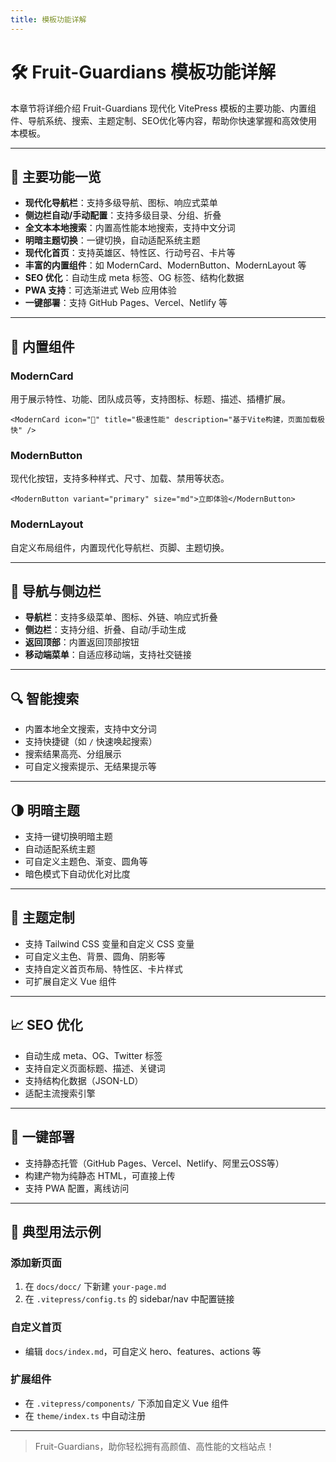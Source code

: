 ```yaml
---
title: 模板功能详解
---
```


# 🛠️ Fruit-Guardians 模板功能详解

本章节将详细介绍 Fruit-Guardians 现代化 VitePress 模板的主要功能、内置组件、导航系统、搜索、主题定制、SEO优化等内容，帮助你快速掌握和高效使用本模板。

---

## 🚦 主要功能一览

- **现代化导航栏**：支持多级导航、图标、响应式菜单
- **侧边栏自动/手动配置**：支持多级目录、分组、折叠
- **全文本本地搜索**：内置高性能本地搜索，支持中文分词
- **明暗主题切换**：一键切换，自动适配系统主题
- **现代化首页**：支持英雄区、特性区、行动号召、卡片等
- **丰富的内置组件**：如 ModernCard、ModernButton、ModernLayout 等
- **SEO 优化**：自动生成 meta 标签、OG 标签、结构化数据
- **PWA 支持**：可选渐进式 Web 应用体验
- **一键部署**：支持 GitHub Pages、Vercel、Netlify 等

---

## 🧩 内置组件

### ModernCard
用于展示特性、功能、团队成员等，支持图标、标题、描述、插槽扩展。

```vue
<ModernCard icon="🚀" title="极速性能" description="基于Vite构建，页面加载极快" />
```

### ModernButton
现代化按钮，支持多种样式、尺寸、加载、禁用等状态。

```vue
<ModernButton variant="primary" size="md">立即体验</ModernButton>
```

### ModernLayout
自定义布局组件，内置现代化导航栏、页脚、主题切换。

---

## 🧭 导航与侧边栏

- **导航栏**：支持多级菜单、图标、外链、响应式折叠
- **侧边栏**：支持分组、折叠、自动/手动生成
- **返回顶部**：内置返回顶部按钮
- **移动端菜单**：自适应移动端，支持社交链接

---

## 🔍 智能搜索

- 内置本地全文搜索，支持中文分词
- 支持快捷键（如 `/` 快速唤起搜索）
- 搜索结果高亮、分组展示
- 可自定义搜索提示、无结果提示等

---

## 🌗 明暗主题

- 支持一键切换明暗主题
- 自动适配系统主题
- 可自定义主题色、渐变、圆角等
- 暗色模式下自动优化对比度

---

## 🎨 主题定制

- 支持 Tailwind CSS 变量和自定义 CSS 变量
- 可自定义主色、背景、圆角、阴影等
- 支持自定义首页布局、特性区、卡片样式
- 可扩展自定义 Vue 组件

---

## 📈 SEO 优化

- 自动生成 meta、OG、Twitter 标签
- 支持自定义页面标题、描述、关键词
- 支持结构化数据（JSON-LD）
- 适配主流搜索引擎

---

## 🚀 一键部署

- 支持静态托管（GitHub Pages、Vercel、Netlify、阿里云OSS等）
- 构建产物为纯静态 HTML，可直接上传
- 支持 PWA 配置，离线访问

---

## 📝 典型用法示例

### 添加新页面
1. 在 `docs/docc/` 下新建 `your-page.md`
2. 在 `.vitepress/config.ts` 的 sidebar/nav 中配置链接

### 自定义首页
- 编辑 `docs/index.md`，可自定义 hero、features、actions 等

### 扩展组件
- 在 `.vitepress/components/` 下添加自定义 Vue 组件
- 在 `theme/index.ts` 中自动注册

---

> Fruit-Guardians，助你轻松拥有高颜值、高性能的文档站点！
